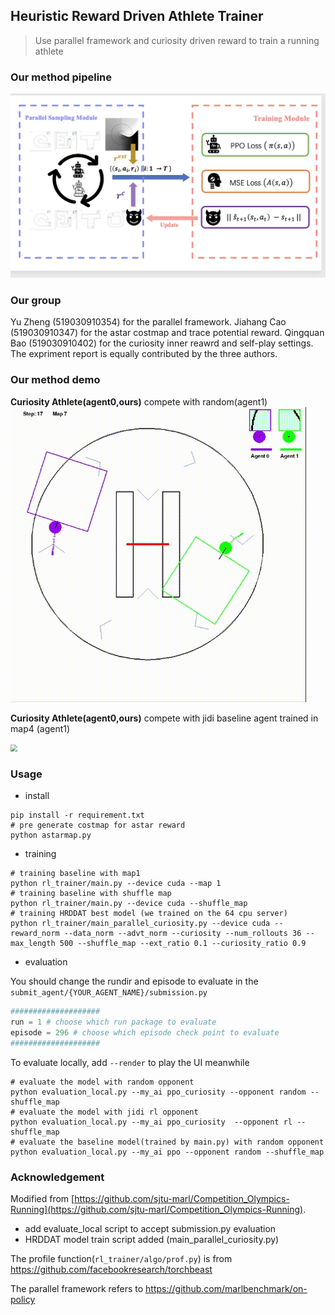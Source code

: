 ## Heuristic Reward Driven Athlete Trainer
> Use parallel framework and curiosity driven reward to train a running athlete
### Our method pipeline

![structure](assets/structure.jpg)

### Our group
Yu Zheng (519030910354) for the parallel framework.
Jiahang Cao (519030910347) for the astar costmap and trace potential reward.
Qingquan Bao (519030910402) for the curiosity inner reawrd and self-play settings.
The expriment report is equally contributed by the three authors.

### Our method demo

**Curiosity Athlete(agent0,ours)** compete with random(agent1)
<img src="assets/demo.gif" style="zoom: 67%;" />

**Curiosity Athlete(agent0,ours)** compete with jidi baseline agent trained in map4 (agent1)

<img src="assets/demo2.gif" style="zoom: 67%;" />

### Usage

- install

```shell
pip install -r requirement.txt
# pre generate costmap for astar reward
python astarmap.py
```
- training
```shell
# training baseline with map1
python rl_trainer/main.py --device cuda --map 1
# training baseline with shuffle map
python rl_trainer/main.py --device cuda --shuffle_map
# training HRDDAT best model (we trained on the 64 cpu server)
python rl_trainer/main_parallel_curiosity.py --device cuda --reward_norm --data_norm --advt_norm --curiosity --num_rollouts 36 --max_length 500 --shuffle_map --ext_ratio 0.1 --curiosity_ratio 0.9
```

- evaluation

You should change the rundir and episode to evaluate in the `submit_agent/{YOUR_AGENT_NAME}/submission.py`
```python
####################
run = 1 # choose which run package to evaluate
episode = 296 # choose which episode check point to evaluate
####################
```

To evaluate locally, add `--render` to play the UI meanwhile
```shell
# evaluate the model with random opponent
python evaluation_local.py --my_ai ppo_curiosity --opponent random --shuffle_map
# evaluate the model with jidi rl opponent
python evaluation_local.py --my_ai ppo_curiosity  --opponent rl --shuffle_map
# evaluate the baseline model(trained by main.py) with random opponent
python evaluation_local.py --my_ai ppo --opponent random --shuffle_map
```
### Acknowledgement
Modified from [https://github.com/sjtu-marl/Competition_Olympics-Running](https://github.com/sjtu-marl/Competition_Olympics-Running).
- add evaluate_local script to accept submission.py evaluation
- HRDDAT model train script added (main_parallel_curiosity.py)

The profile function(`rl_trainer/algo/prof.py`) is from https://github.com/facebookresearch/torchbeast

The parallel framework refers to https://github.com/marlbenchmark/on-policy
